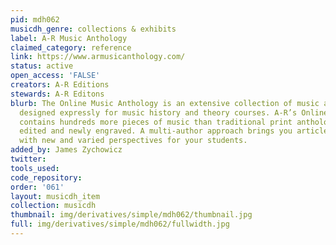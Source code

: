 ```yaml
---
pid: mdh062
musicdh_genre: collections & exhibits
label: A-R Music Anthology
claimed_category: reference
link: https://www.armusicanthology.com/
status: active
open_access: 'FALSE'
creators: A-R Editions
stewards: A-R Editons
blurb: The Online Music Anthology is an extensive collection of music and articles
  designed expressly for music history and theory courses. A‑R’s Online Music Anthology
  contains hundreds more pieces of music than traditional print anthologies, all beautifully
  edited and newly engraved. A multi-author approach brings you articles by top scholars
  with new and varied perspectives for your students.
added_by: James Zychowicz
twitter:
tools_used:
code_repository:
order: '061'
layout: musicdh_item
collection: musicdh
thumbnail: img/derivatives/simple/mdh062/thumbnail.jpg
full: img/derivatives/simple/mdh062/fullwidth.jpg
---
```

